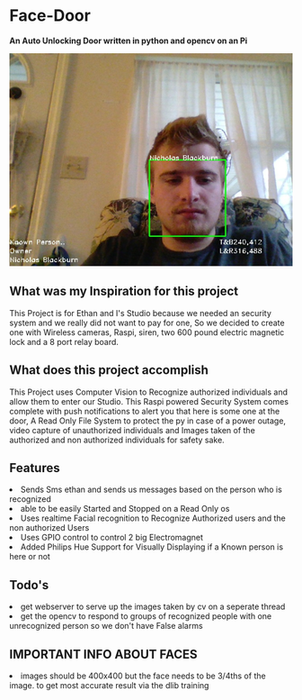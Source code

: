 # Face-Door

**An Auto Unlocking Door written in python and opencv on an Pi**

![example](https://github.com/NicholasBlackburn1/Face-Door/blob/main/2020_11_01-10_45_00_AM_1604245500.jpg)

## What was my Inspiration for this project

This Project is for Ethan and I's Studio because we needed an security system and we really did not want to pay for one, So we decided to create one with Wireless cameras, Raspi, siren, two 600 pound electric magnetic lock and a 8 port relay board.

## What does this project accomplish

This Project uses Computer Vision to Recognize authorized individuals and allow them to enter our Studio. This Raspi powered Security System comes complete with push notifications to alert you that here is some one at the door, A Read Only File System to protect the py in case of a power outage, video capture of unauthorized individuals and Images taken of the authorized and non authorized individuals for safety sake.

## Features

<li> Sends Sms ethan and sends us messages based on the person who is recognized</li>
<li> able to be easily Started and Stopped on a Read Only os</li>
<li> Uses realtime Facial recognition to Recognize Authorized users and the non authorized Users</li>
<li> Uses GPIO control to control 2 big Electromagnet </li>
<li> Added Philips Hue Support for Visually Displaying if a Known person is here or not </li>

## Todo's

<li> get webserver to serve up the images taken by cv on a seperate thread </li>
<li> get the opencv to respond to groups of recognized people with one unrecognized person so we don't have False alarms </li>


## IMPORTANT INFO ABOUT FACES
<li> images should be 400x400 but the face needs to be 3/4ths of the image. to get most accurate result via the dlib training </li>
